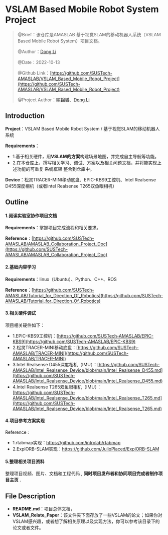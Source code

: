 # VSLAM Based Mobile Robot System Project

> @Brief：该仓库是AMASLAB 基于视觉SLAM的移动机器人系统（VSLAM Based Mobile Robot  System）项目文档。
>
> @Author：[Dong Li](https://github.com/DoongLi)
>
> @Date：2022-10-13
>
> @Github Link：[https://github.com/SUSTech-AMASLAB/VSLAM_Based_Mobile_Robot_Project](https://github.com/SUSTech-AMASLAB/VSLAM_Based_Mobile_Robot_Project)
>
> @Project Author：[喻锦城](https://github.com/SunstanYu)、[Dong Li](https://github.com/DoongLi)

## Introduction

**Project**：VSLAM Based Mobile Robot  System / 基于视觉SLAM的移动机器人系统

 **Requirements**：

- 1.基于相关硬件，用**VSLAM的方案**构建场景地图，并完成自主导航等功能。
- 2.在本仓库上，撰写相关学习、调试、方案以及相关问题文档，并将能实现上述功能的可重复 系统框架 整合到仓库中。

**Device**：松灵TRACER-MINI移动底盘、EPIC-KBS9工控机、Intel Realsense D455深度相机（或者Intel Realsense T265双鱼眼相机）

## Outline

#### 1.阅读实验室协作项目文档

**Requirements**：掌握项目完成流程和相关要求。

**Reference**：[https://github.com/SUSTech-AMASLAB/AMASLAB_Collaboration_Project_Doc](https://github.com/SUSTech-AMASLAB/AMASLAB_Collaboration_Project_Doc)

#### 2.基础内容学习

 **Requirements**：linux（Ubuntu）、Python、C++、ROS

**Reference**：[https://github.com/SUSTech-AMASLAB/Tutorial_for_Direction_Of_Robotics](https://github.com/SUSTech-AMASLAB/Tutorial_for_Direction_Of_Robotics)

#### 3.相关硬件调试

项目相关硬件如下：

- 1.EPIC-KBS9工控机：[https://github.com/SUSTech-AMASLAB/EPIC-KBS9](https://github.com/SUSTech-AMASLAB/EPIC-KBS9)
- 2.松灵TRACER-MINI移动底盘：[https://github.com/SUSTech-AMASLAB/TRACER-MINI](https://github.com/SUSTech-AMASLAB/TRACER-MINI)
- 3.Intel Realsense D455深度相机（IMU）：[https://github.com/SUSTech-AMASLAB/Intel_Realsense_Device/blob/main/Intel_Realsense_D455.md](https://github.com/SUSTech-AMASLAB/Intel_Realsense_Device/blob/main/Intel_Realsense_D455.md)
- 4.Intel Realsense T265双鱼眼相机（IMU）：[https://github.com/SUSTech-AMASLAB/Intel_Realsense_Device/blob/main/Intel_Realsense_T265.md](https://github.com/SUSTech-AMASLAB/Intel_Realsense_Device/blob/main/Intel_Realsense_T265.md)

#### 4.项目参考方案实现

Reference :

- 1.rtabmap实现：https://github.com/introlab/rtabmap   
- 2.ExplORB-SLAM实现：https://github.com/JulioPlaced/ExplORB-SLAM

#### 5.整理相关项目资料

整理项目视频、图片、文档和工程代码 , **同时项目发布者和协同项目完成者制作项目主页** . 

## File Description

- **README.md**：项目总体文档，
- **VSLAM_Relate_Paper**：该文件夹下面存放了一些VSLAM的论文；如果你对VSLAM感兴趣，或者想了解相关原理以及实现方法，你可以参考该目录下的论文或者文件。
